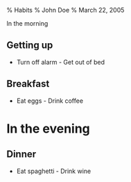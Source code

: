 % Habits 
% John Doe 
% March 22, 2005

In the morning

## Getting up

- Turn off alarm - Get out of bed

## Breakfast

- Eat eggs - Drink coffee

# In the evening

## Dinner

- Eat spaghetti - Drink wine

